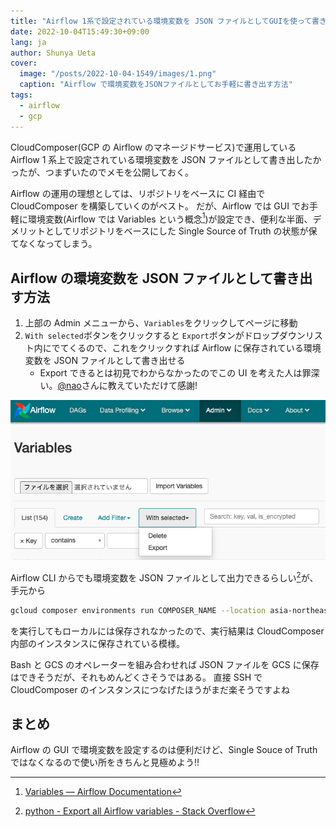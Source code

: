 ```yaml
---
title: "Airflow 1系で設定されている環境変数を JSON ファイルとしてGUIを使って書き出す方法"
date: 2022-10-04T15:49:30+09:00
lang: ja
author: Shunya Ueta
cover:
  image: "/posts/2022-10-04-1549/images/1.png"
  caption: "Airflow で環境変数をJSONファイルとしてお手軽に書き出す方法"
tags:
  - airflow
  - gcp
---
```


CloudComposer(GCP の Airflow のマネージドサービス)で運用している Airflow 1 系上で設定されている環境変数を JSON ファイルとして書き出したかったが、つまずいたのでメモを公開しておく。

Airflow の運用の理想としては、リポジトリをベースに CI 経由で CloudComposer を構築していくのがベスト。
だが、Airflow では GUI でお手軽に環境変数(Airflow では Variables という概念[^airflow-var])が設定でき、便利な半面、デメリットとしてリポジトリをベースにした Single Source of Truth の状態が保てなくなってしまう。

## Airflow の環境変数を JSON ファイルとして書き出す方法

1. 上部の Admin メニューから、`Variables`をクリックしてページに移動
2. `With selected`ボタンをクリックすると `Export`ボタンがドロップダウンリスト内にでてくるので、これをクリックすれば Airflow に保存されている環境変数を JSON ファイルとして書き出せる
   - Export できるとは初見でわからなかったのでこの UI を考えた人は罪深い。[@nao](https://twitter.com/na0fu3y)さんに教えていただけて感謝!

![Airflow で環境変数をJSONファイルとしてお手軽に書き出す方法](/posts/2022-10-04-1549/images/1.png)

Airflow CLI からでも環境変数を JSON ファイルとして出力できるらしい[^cloudcomposer-cli]が、手元から

```bash
gcloud composer environments run COMPOSER_NAME --location asia-northeast1 variables -- --export env.json
```

を実行してもローカルには保存されなかったので、実行結果は CloudComposer 内部のインスタンスに保存されている模様。

Bash と GCS のオペレーターを組み合わせれば JSON ファイルを GCS に保存はできそうだが、それもめんどくさそうではある。
直接 SSH で CloudComposer のインスタンスにつなげたほうがまだ楽そうですよね

## まとめ

Airflow の GUI で環境変数を設定するのは便利だけど、Single Souce of Truth ではなくなるので使い所をきちんと見極めよう!!

[^airflow-var]: [Variables — Airflow Documentation](https://airflow.apache.org/docs/apache-airflow/stable/concepts/variables.html)
[^cloudcomposer-cli]: [python \- Export all Airflow variables \- Stack Overflow](https://stackoverflow.com/questions/53206003/export-all-airflow-variables)
